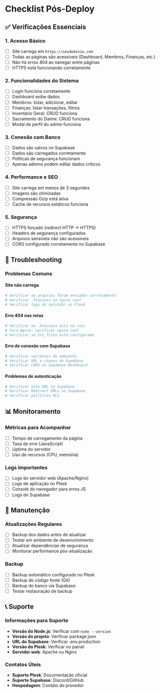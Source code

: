 # Checklist Pós-Deploy

## ✅ Verificações Essenciais

### 1. Acesso Básico

- [ ] Site carrega em `https://seudominio.com`
- [ ] Todas as páginas são acessíveis (Dashboard, Membros, Finanças, etc.)
- [ ] Não há erros 404 ao navegar entre páginas
- [ ] HTTPS está funcionando corretamente

### 2. Funcionalidades do Sistema

- [ ] Login funciona corretamente
- [ ] Dashboard exibe dados
- [ ] Membros: listar, adicionar, editar
- [ ] Finanças: listar transações, filtros
- [ ] Inventário Geral: CRUD funciona
- [ ] Sacramento do Daime: CRUD funciona
- [ ] Modal de perfil do admin funciona

### 3. Conexão com Banco

- [ ] Dados são salvos no Supabase
- [ ] Dados são carregados corretamente
- [ ] Políticas de segurança funcionam
- [ ] Apenas admins podem editar dados críticos

### 4. Performance e SEO

- [ ] Site carrega em menos de 3 segundos
- [ ] Imagens são otimizadas
- [ ] Compressão Gzip está ativa
- [ ] Cache de recursos estáticos funciona

### 5. Segurança

- [ ] HTTPS forçado (redirect HTTP → HTTPS)
- [ ] Headers de segurança configurados
- [ ] Arquivos sensíveis não são acessíveis
- [ ] CORS configurado corretamente no Supabase

## 🔧 Troubleshooting

### Problemas Comuns

#### Site não carrega

```bash
# Verificar se arquivos foram enviados corretamente
# Verificar .htaccess ou nginx.conf
# Verificar logs do servidor no Plesk
```

#### Erro 404 nas rotas

```bash
# Verificar se .htaccess está na raiz
# Para Nginx: verificar nginx.conf
# Verificar se try_files está configurado
```

#### Erro de conexão com Supabase

```bash
# Verificar variáveis de ambiente
# Verificar URL e chaves do Supabase
# Verificar CORS no Supabase Dashboard
```

#### Problemas de autenticação

```bash
# Verificar Site URL no Supabase
# Verificar Redirect URLs no Supabase
# Verificar políticas RLS
```

## 📊 Monitoramento

### Métricas para Acompanhar

- [ ] Tempo de carregamento da página
- [ ] Taxa de erro (JavaScript)
- [ ] Uptime do servidor
- [ ] Uso de recursos (CPU, memória)

### Logs Importantes

- [ ] Logs do servidor web (Apache/Nginx)
- [ ] Logs de aplicação no Plesk
- [ ] Console do navegador para erros JS
- [ ] Logs do Supabase

## 🔄 Manutenção

### Atualizações Regulares

- [ ] Backup dos dados antes de atualizar
- [ ] Testar em ambiente de desenvolvimento
- [ ] Atualizar dependências de segurança
- [ ] Monitorar performance pós-atualização

### Backup

- [ ] Backup automático configurado no Plesk
- [ ] Backup do código fonte (Git)
- [ ] Backup do banco via Supabase
- [ ] Testar restauração de backup

## 📞 Suporte

### Informações para Suporte

- **Versão do Node.js**: Verificar com `node --version`
- **Versão do projeto**: Verificar package.json
- **URL do Supabase**: Verificar .env.production
- **Versão do Plesk**: Verificar no painel
- **Servidor web**: Apache ou Nginx

### Contatos Úteis

- **Suporte Plesk**: Documentação oficial
- **Suporte Supabase**: Discord/GitHub
- **Hospedagem**: Contato do provedor
